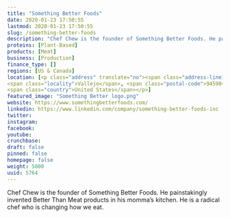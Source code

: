 ```yaml
---
title: "Something Better Foods"
date: 2020-01-23 17:50:55
lastmod: 2020-01-23 17:50:55
slug: /something-better-foods
description: "Chef Chew is the founder of Something Better Foods. He painstakingly invented Better Than Meat products in his momma’s kitchen. He is a radical chef who is changing how we eat."
proteins: [Plant-Based]
products: [Meat]
business: [Production]
finance_type: []
regions: [US & Canada]
location: [<p class="address" translate="no"><span class="address-line1">Marin Street</span><br>
<span class="locality">Vallejo</span>, <span class="postal-code">94590</span><br>
<span class="country">United States</span></p>]
featured_image: "Something Better logo.png"
website: https://www.somethingbetterfoods.com/
linkedin: https://www.linkedin.com/company/something-better-foods-inc
twitter: 
instagram: 
facebook: 
youtube: 
crunchbase: 
draft: false
pinned: false
homepage: false
weight: 5000
uuid: 5764
---
```

Chef Chew is the founder of Something Better Foods. He painstakingly invented Better Than Meat products in his momma’s kitchen. He is a radical chef who is changing how we eat.
